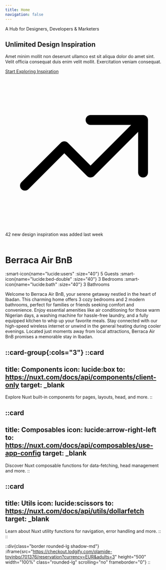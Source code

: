 ```yaml
---
title: Home
navigation: false
---
```


<section class="py-12 bg-stone-700 sm:pb-16 lg:pb-20 xl:pb-24">
    <div class="px-4 mx-auto sm:px-6 lg:px-8 max-w-7xl">
        <div class="relative">
            <div class="lg:w-2/3">
                <p class="text-sm font-normal tracking-widest text-gray-300 uppercase">A Hub for Designers, Developers & Marketers</p>
                <h1 class="mt-6 text-4xl font-normal text-white sm:mt-10 sm:text-5xl lg:text-6xl xl:text-8xl">
                    <span class="text-transparent bg-clip-text bg-gradient-to-r from-cyan-500 to-purple-500">Unlimited Design</span> Inspiration
                </h1>
                <p class="max-w-lg mt-4 text-xl font-normal text-gray-400 sm:mt-8">
                    Amet minim mollit non deserunt ullamco est sit aliqua dolor do amet sint. Velit officia consequat duis enim velit mollit. Exercitation veniam consequat.
                </p>
                <div class="relative inline-flex items-center justify-center mt-8 sm:mt-12 group">
                    <div class="absolute transition-all duration-200 rounded-full -inset-px bg-gradient-to-r from-cyan-500 to-purple-500 group-hover:shadow-lg group-hover:shadow-cyan-500/50"></div>
                    <a href="#" title="" class="relative inline-flex items-center justify-center px-8 py-3 text-base font-normal text-white bg-black border border-transparent rounded-full" role="button">
                        Start Exploring Inspiration
                    </a>
                </div><div>
                    <div class="inline-flex items-center pt-6 mt-8 border-t border-gray-800 sm:pt-10 sm:mt-14">
                        <svg class="w-6 h-6" viewBox="0 0 24 24" fill="none" stroke-width="1.5" xmlns="http://www.w3.org/2000/svg"><path d="M13 7.00003H21M21 7.00003V15M21 7.00003L13 15L9 11L3 17" stroke="url(#a)" stroke-linecap="round" stroke-linejoin="round" /><defs><linearGradient id="a" x1="3" y1="7.00003" x2="22.2956" y2="12.0274" gradientUnits="userSpaceOnUse"><stop offset="0%" style="stop-color: var(--color-cyan-500)" /><stop offset="100%" style="stop-color: var(--color-purple-500)" /></linearGradient></defs></svg>
                        <span class="ml-2 text-base font-normal text-white">42 new design inspiration was added last week</span>
                    </div>
                </div>
            </div>
            <div class="mt-8 md:absolute md:mt-0 md:top-32 lg:top-0 md:right-[-7rem]"> <!-- moved slightly right -->
                <img class="w-full max-w-xs mx-auto lg:max-w-lg xl:max-w-xl" src="/WhatsApp Image 2025-08-01 at 22.26.08_62f23295.jpg" alt="" />
            </div>
        </div>
    </div>
</section>

<br>

# Berraca Air BnB

:smart-icon{name="lucide:users" :size="40"} 5 Guests
:smart-icon{name="lucide:bed-double" :size="40"} 3 Bedrooms
:smart-icon{name="lucide:bath" :size="40"} 3 Bathrooms


Welcome to Berraca Air BnB, your serene getaway nestled in the heart of Ibadan. This charming home offers 3 cozy bedrooms and 2 modern bathrooms, perfect for families or friends seeking comfort and convenience. Enjoy essential amenities like air conditioning for those warm Nigerian days, a washing machine for hassle-free laundry, and a fully equipped kitchen to whip up your favorite meals. Stay connected with our high-speed wireless internet or unwind in the general heating during cooler evenings. Located just moments away from local attractions, Berraca Air BnB promises a memorable stay in Ibadan.

::card-group{:cols="3"}
  ::card
  ---
  title: Components
  icon: lucide:box
  to: https://nuxt.com/docs/api/components/client-only
  target: _blank
  ---
  Explore Nuxt built-in components for pages, layouts, head, and more.
  ::

  ::card
  ---
  title: Composables
  icon: lucide:arrow-right-left
  to: https://nuxt.com/docs/api/composables/use-app-config
  target: _blank
  ---
  Discover Nuxt composable functions for data-fetching, head management and more.
  ::

  ::card
  ---
  title: Utils
  icon: lucide:scissors
  to: https://nuxt.com/docs/api/utils/dollarfetch
  target: _blank
  ---
  Learn about Nuxt utility functions for navigation, error handling and more.
  ::
::


::div{class="border rounded-lg shadow-md"}
  :iframe{src="https://checkout.lodgify.com/olamide-toyinbo/701376/reservation?currency=EUR&adults=3" height="500" width="100%" class="rounded-lg" scrolling="no" frameborder="0"}
::
